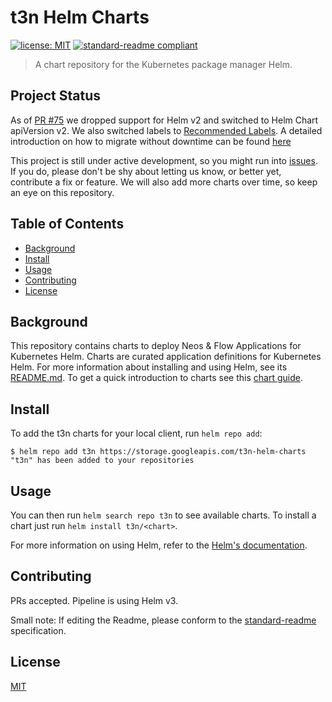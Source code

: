 # t3n Helm Charts

[![license: MIT](https://img.shields.io/badge/License-MIT-yellow.svg)](https://opensource.org/licenses/MIT)
[![standard-readme compliant](https://img.shields.io/badge/readme%20style-standard-brightgreen.svg?style=flat-square)](https://github.com/RichardLitt/standard-readme)

>A chart repository for the Kubernetes package manager Helm.

## Project Status

As of [PR #75](https://github.com/t3n/helm-charts/pull/75) we dropped support for Helm v2 and switched to Helm Chart apiVersion v2. We also switched labels to [Recommended Labels](https://kubernetes.io/docs/concepts/overview/working-with-objects/common-labels/). A detailed introduction on how to migrate without downtime can be found [here](LABEL.md)

This project is still under active development, so you might run into [issues](https://github.com/t3n/helm-charts/issues). If you do, please don't be shy about letting us know, or better yet, contribute a fix or feature.
We will also add more charts over time, so keep an eye on this repository.

## Table of Contents

- [Background](#background)
- [Install](#install)
- [Usage](#usage)
- [Contributing](#contributing)
- [License](#license)

## Background

This repository contains charts to deploy Neos & Flow Applications for Kubernetes Helm. Charts are curated application definitions for Kubernetes Helm. For more information about installing and using Helm, see its
[README.md](https://github.com/kubernetes/helm/tree/master/README.md). To get a quick introduction to charts see this [chart guide](https://helm.sh/docs/topics/charts/).

## Install

To add the t3n charts for your local client, run `helm repo add`:
```
$ helm repo add t3n https://storage.googleapis.com/t3n-helm-charts
"t3n" has been added to your repositories
```

## Usage

You can then run `helm search repo t3n` to see available charts. To install a chart just run `helm install t3n/<chart>`.

For more information on using Helm, refer to the [Helm's documentation](https://helm.sh/docs/).

## Contributing

PRs accepted. Pipeline is using Helm v3.

Small note: If editing the Readme, please conform to the [standard-readme](https://github.com/RichardLitt/standard-readme) specification.

## License

[MIT](LICENSE)
